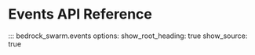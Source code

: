 # Events API Reference

::: bedrock_swarm.events
    options:
      show_root_heading: true
      show_source: true
